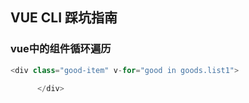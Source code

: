 ## VUE CLI 踩坑指南

### vue中的组件循环遍历

```javascript
<div class="good-item" v-for="good in goods.list1">
        
      </div>
```